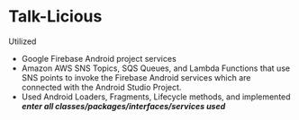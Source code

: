 # Talk-Licious

Utilized
- Google Firebase Android project services
- Amazon AWS SNS Topics, SQS Queues, and Lambda Functions that use SNS points to invoke the Firebase Android services which are connected with the Android Studio Project. 
- Used Android Loaders, Fragments, Lifecycle methods, and implemented **_enter all classes/packages/interfaces/services used_**
